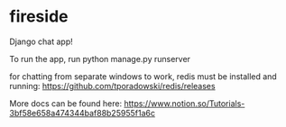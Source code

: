 # fireside
Django chat app!

To run the app, run 
python manage.py runserver

for chatting from separate windows to work, redis must be installed and running:
https://github.com/tporadowski/redis/releases

More docs can be found here: 
https://www.notion.so/Tutorials-3bf58e658a474344baf88b25955f1a6c
